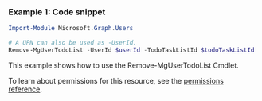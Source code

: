 ### Example 1: Code snippet

```powershellImport-Module Microsoft.Graph.Users

# A UPN can also be used as -UserId.
Remove-MgUserTodoList -UserId $userId -TodoTaskListId $todoTaskListId
```
This example shows how to use the Remove-MgUserTodoList Cmdlet.
To learn about permissions for this resource, see the [permissions reference](/graph/permissions-reference).

